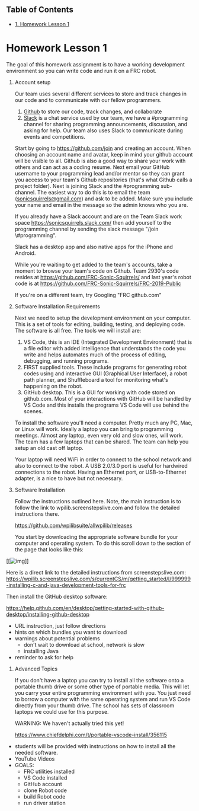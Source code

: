 <div id="table-of-contents">
<h2>Table of Contents</h2>
<div id="text-table-of-contents">
<ul>
<li><a href="#sec-1">1. Homework Lesson 1</a></li>
</ul>
</div>
</div>



# Homework Lesson 1<a id="sec-1" name="sec-1"></a>

The goal of this homework assignment is to have a working development
environment so you can write code and run it on a FRC robot.

1.  Account setup
    
    Our team uses several different services to store and track changes
    in our code and to communicate with our fellow programmers.
    
    1.  [Github](<https://github.com/>) to store our code, track changes,
        and collaborate
    2.  [Slack](<https://slack.com/>) is a chat service used by our team,
        we have a #programming channel for sharing programming
        announcements, discussion, and asking for help. Our team also uses
        Slack to communicate during events and competitions.
    
    Start by going to <https://github.com/join> and creating an
    account. When choosing an account name and avatar, keep in mind
    your github account will be visible to all. Github is also a good
    way to share your work with others and can act as a coding
    resume. Next email your GitHub username to your programming lead
    and/or mentor so they can grant you access to your team's Github
    repositories (that's what Github calls a project folder).  Next is
    joining Slack and the #programming sub-channel. The easiest way to
    do this is to email the team (sonicsquirrels@gmail.com) and ask to
    be added. Make sure you include your name and email in the message
    so the admin knows who you are.
    
    If you already have a Slack account and are on the Team Slack
    work space <https://sonicsquirrels.slack.com/> then add yourself to the
    programming channel by sending the slack message "/join
    \\#programming". 
    
    Slack has a desktop app and also native apps for the iPhone and
    Android.
    
    While you're waiting to get added to the team's accounts, take a
    moment to browse your team's code on Github. Team 2930's code
    resides at <https://github.com/FRC-Sonic-Squirrels/> and last year's
    robot code is at
    <https://github.com/FRC-Sonic-Squirrels/FRC-2019-Public>
    
    If you're on a different team, try Googling "FRC <your team number>
    github.com"

1.  Software Installation Requirements
    
    Next we need to setup the development environment on your
      computer. This is a set of tools for editing, building, testing,
      and deploying code. The software is all free. The tools we will
      install are:
    
    1.  VS Code, this is an IDE (Integrated Development Environment) that
        is a file editor with added intelligence that understands the code
        you write and helps automates much of the process of editing,
        debugging, and running programs.
    2.  FIRST supplied tools. These include programs for generating robot
        codes using and interactive GUI (Graphical User Interface), a
        robot path planner, and Shuffleboard a tool for monitoring what's
        happening on the robot.
    3.  GitHub desktop. This is a GUI for working with code stored on
        github.com. Most of your interactions with GitHub will be handled
        by VS Code and this installs the programs VS Code will use behind
        the scenes.
    
    To install the software you'll need a computer. Pretty much any PC,
      Mac, or Linux will work. Ideally a laptop you can bring to
      programming meetings. Almost any laptop, even very old and slow
      ones, will work. The team has a few laptops that can be shared. The
      team can help you setup an old cast off laptop.
    
    Your laptop will need WiFi in order to connect to the school network
      and also to connect to the robot. A USB 2.0/3.0 port is useful for
      hardwired connections to the robot. Having an Ethernet port, or
      USB-to-Ethernet adapter, is a nice to have but not necessary.

2.  Software Installation
    
    Follow the instructions outlined here. Note, the main instruction is
      to follow the link to wpilib.screenstepslive.com and follow the
      detailed instructions there.
    
    <https://github.com/wpilibsuite/allwpilib/releases>
    
    You start by downloading the appropriate software bundle for your
      computer and operating system. To do this scroll down to the
      section of the page that looks like this:

[[![img](//raw.githubusercontent.com/randomstring/FRC-Programming-Curriculum/master/Lessons/imgs/Download_Links.png "Download links look like this.")]]

Here is a direct link to the detailed instructions from screenstepslive.com:
<https://wpilib.screenstepslive.com/s/currentCS/m/getting_started/l/999999-installing-c-and-java-development-tools-for-frc>

Then install the GitHub desktop software:

<https://help.github.com/en/desktop/getting-started-with-github-desktop/installing-github-desktop>

-   URL instruction, just follow directions
-   hints on which bundles you want to download
-   warnings about potential problems
    -   don't wait to download at school, network is slow
    -   installing Java
-   reminder to ask for help

1.  Advanced Topics
    
    If you don't have a laptop you can try to install all the software
      onto a portable thumb drive or some other type of portable
      media. This will let you carry your entire programming environment
      with you. You just need to borrow a computer with the same
      operating system and run VS Code directly from your thumb drive. The
      school has sets of classroom laptops we could use for this purpose.
    
    WARNING: We haven't actually tried this yet!
    
    <https://www.chiefdelphi.com/t/portable-vscode-install/356115>


-   students will be provided with instructions on how to install all the needed software.
-   YouTube Videos
-   GOALS:
    -   FRC utilities installed
    -   VS Code installed
    -   GitHub account
    -   clone Robot code
    -   build Robot code
    -   run driver station
